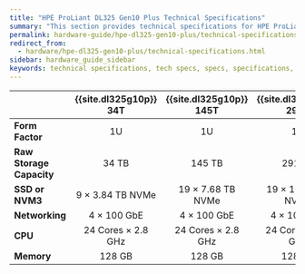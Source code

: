 ```yaml
---
title: "HPE ProLiant DL325 Gen10 Plus Technical Specifications"
summary: "This section provides technical specifications for HPE ProLiant DL325 Gen10 Plus node types."
permalink: hardware-guide/hpe-dl325-gen10-plus/technical-specifications.html
redirect_from:
  - hardware/hpe-dl325-gen10-plus/technical-specifications.html
sidebar: hardware_guide_sidebar
keywords: technical specifications, tech specs, specs, specifications, DL325, ProLiant DL325 Gen10 Plus
---
```


<table>
<thead>
  <tr>
    <th></th>
    <th>{{site.dl325g10p}} 34T</th>
    <th>{{site.dl325g10p}} 145T</th>
    <th>{{site.dl325g10p}} 291T</th>
  </tr>
</thead>
<tbody>
  <tr>
    <td><strong>Form Factor</strong></td>
    <td style="text-align: center;">1U</td>
    <td style="text-align: center;">1U</td>
    <td style="text-align: center;">1U</td>
  </tr>
  <tr>
    <td><strong>Raw Storage Capacity</strong></td>
    <td style="text-align: center;">34 TB</td>
    <td style="text-align: center;">145 TB</td>
    <td style="text-align: center;">291 TB</td>
  </tr>
  <tr>
    <td><strong>SSD or NVM3</strong></td>
    <td style="text-align: center;">9 &times; 3.84 TB NVMe</td>
    <td style="text-align: center;">19 &times; 7.68 TB NVMe</td>
    <td style="text-align: center;">19 &times; 15.36 TB NVMe</td>
  </tr>
  <tr>
    <td><strong>Networking</strong></td>
    <td style="text-align: center;">4 &times; 100 GbE</td>
    <td style="text-align: center;">4 &times; 100 GbE</td>
    <td style="text-align: center;">4 &times; 100 GbE</td>
  </tr>
  <tr>
    <td><strong>CPU</strong></td>
    <td style="text-align: center;">24 Cores &times; 2.8 GHz</td>
    <td style="text-align: center;">24 Cores &times; 2.8 GHz</td>
    <td style="text-align: center;">24 Cores &times; 2.8 GHz</td>
  </tr>
  <tr>
    <td><strong>Memory</strong></td>
    <td style="text-align: center;">128 GB</td>
    <td style="text-align: center;">128 GB</td>
    <td style="text-align: center;">128 GB</td>
  </tr>
</tbody>
</table>
